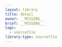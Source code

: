 ```yaml
---
layout: library
title: detail
owner: __MISSING__
brief: __MISSING__
tags:
  - sourcefile
library-type: sourcefile
---
```


